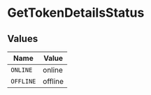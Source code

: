 # GetTokenDetailsStatus


## Values

| Name      | Value     |
| --------- | --------- |
| `ONLINE`  | online    |
| `OFFLINE` | offline   |